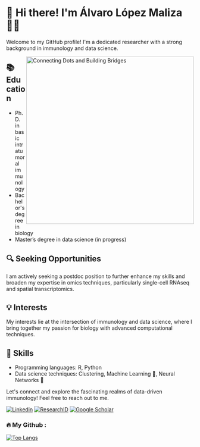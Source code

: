 # 👋 Hi there! I'm Álvaro López Maliza 👨‍🔬

Welcome to my GitHub profile! I'm a dedicated researcher with a strong background in immunology and data science.

[<img align="right" width="450" alt="Connecting Dots and Building Bridges" src="https://github.com/AlvaroLopezMalizia/AlvaroLopezMalizia/assets/89276167/34cebe17-f849-4070-9fd8-07df2f244c72">](https://github.com/AlvaroLopezMalizia/AlvaroLopezMalizia/assets/89276167/34cebe17-f849-4070-9fd8-07df2f244c72)

## 📚 Education
- Ph.D. in basic intratumoral immunology
- Bachelor's degree in biology
- Master’s degree in data science (in progress)

## 🔍 Seeking Opportunities
I am actively seeking a postdoc position to further enhance my skills and broaden my expertise in omics techniques, particularly single-cell RNAseq and spatial transcriptomics.

## 💡 Interests
My interests lie at the intersection of immunology and data science, where I bring together my passion for biology with advanced computational techniques.

## 🚀 Skills
- Programming languages: R, Python
- Data science techniques: Clustering, Machine Learning 🤖, Neural Networks 🧠

Let's connect and explore the fascinating realms of data-driven immunology! Feel free to reach out to me.

[![Linkedin](https://img.shields.io/badge/-Linkedin-blue?style=for-the-badge&logo=Linkedin&logoColor=white)](https://www.linkedin.com/in/%C3%A1lvaro-l%C3%B3pez-malizia-458a9a115/)
[![ResearchID](https://img.shields.io/badge/-ResearchID-red?style=for-the-badge&logo=ResearchGate&logoColor=white)](https://researchid.co/alvaroresearhid)
[![Google Scholar](https://img.shields.io/badge/-Google%20Scholar-orange?style=for-the-badge&logo=Google-Scholar&logoColor=white)](https://scholar.google.com/citations?user=4dHg5W4AAAAJ&hl=en)

### :fire: My Github :
[![Top Langs](https://github-readme-stats.vercel.app/api/top-langs/?username=AlvaroLopezMalizia&layout=compact&theme=vision-friendly-dark)](https://github.com/anuraghazra/github-readme-stats)
